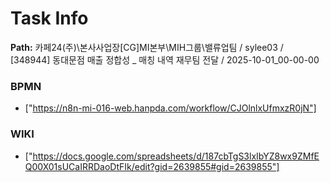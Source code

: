 # Task Info

**Path:** 카페24(주)\본사사업장\[CG]MI본부\MIH그룹\밸류업팀 / sylee03 / [348944] 동대문점 매출 정합성 _ 매칭 내역 재무팀 전달 / 2025-10-01_00-00-00

### BPMN
- ["https://n8n-mi-016-web.hanpda.com/workflow/CJOlnlxUfmxzR0jN"]

### WIKI
- ["https://docs.google.com/spreadsheets/d/187cbTgS3lxIbYZ8wx9ZMfEQ00X01sUCaIRRDaoDtFIk/edit?gid=2639855#gid=2639855"]

